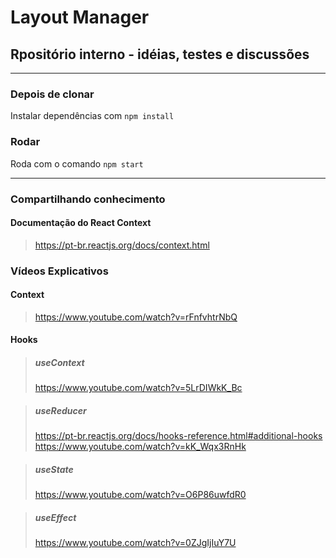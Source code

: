# Layout Manager 
## Rpositório interno - idéias, testes e discussões

<hr>

### Depois de clonar
Instalar dependências com ```npm install```
### Rodar
Roda com o comando ```npm start```

<hr>

### Compartilhando conhecimento
#### Documentação do React Context<br />
> https://pt-br.reactjs.org/docs/context.html

### Vídeos Explicativos<br />
#### Context<br />
> https://www.youtube.com/watch?v=rFnfvhtrNbQ

#### Hooks<br />
> ##### useContext
> https://www.youtube.com/watch?v=5LrDIWkK_Bc

> ##### useReducer
> https://pt-br.reactjs.org/docs/hooks-reference.html#additional-hooks
> https://www.youtube.com/watch?v=kK_Wqx3RnHk

> ##### useState
> https://www.youtube.com/watch?v=O6P86uwfdR0

> ##### useEffect
> https://www.youtube.com/watch?v=0ZJgIjIuY7U